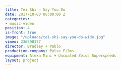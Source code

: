 ```yaml
---
title: Tei Shi — Say You Do
date: 2017-10-03 00:00:00 Z
categories:
- music-video
position: 4
is-front: true
image: "/uploads/tei-shi-say-you-do-wide.jpg"
vimeo: 236598377
director: Bradley + Pablo
production-company: Pulse Films
equipment: Alexa Mini + Uncoated Zeiss Superspeeds
layout: project
---
```


